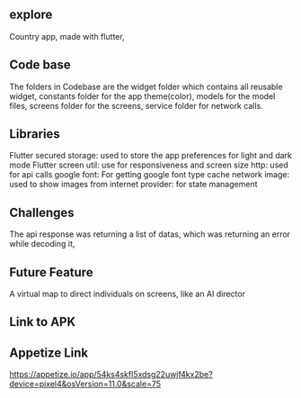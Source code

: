 ## explore

Country app, made with flutter, 

## Code base

The folders in Codebase are the widget folder which contains all reusable widget, constants folder for the app theme(color), models for the model files,  screens folder for the screens, service folder for network calls.

## Libraries

Flutter secured storage: used to store the app preferences for light and dark mode
Flutter screen util: use for responsiveness and screen size
http: used for api calls
google font: For getting google font type
cache network image: used to show images from internet
provider: for state management

## Challenges

The api response was returning a list of datas, which was returning an error while decoding it,

## Future Feature

A virtual map to direct individuals on screens, like an AI director
## Link to APK

## Appetize Link

https://appetize.io/app/54ks4skfl5xdsg22uwjf4kx2be?device=pixel4&osVersion=11.0&scale=75
